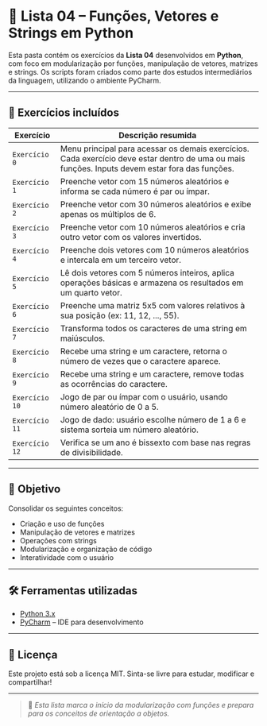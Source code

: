 # 📘 Lista 04 – Funções, Vetores e Strings em Python

Esta pasta contém os exercícios da **Lista 04** desenvolvidos em **Python**, com foco em modularização por funções, manipulação de vetores, matrizes e strings. Os scripts foram criados como parte dos estudos intermediários da linguagem, utilizando o ambiente PyCharm.

---

## 📂 Exercícios incluídos

| Exercício | Descrição resumida |
|-----------|---------------------|
| `Exercício 0` | Menu principal para acessar os demais exercícios. Cada exercício deve estar dentro de uma ou mais funções. Inputs devem estar fora das funções. |
| `Exercício 1` | Preenche vetor com 15 números aleatórios e informa se cada número é par ou ímpar. |
| `Exercício 2` | Preenche vetor com 30 números aleatórios e exibe apenas os múltiplos de 6. |
| `Exercício 3` | Preenche vetor com 10 números aleatórios e cria outro vetor com os valores invertidos. |
| `Exercício 4` | Preenche dois vetores com 10 números aleatórios e intercala em um terceiro vetor. |
| `Exercício 5` | Lê dois vetores com 5 números inteiros, aplica operações básicas e armazena os resultados em um quarto vetor. |
| `Exercício 6` | Preenche uma matriz 5x5 com valores relativos à sua posição (ex: 11, 12, ..., 55). |
| `Exercício 7` | Transforma todos os caracteres de uma string em maiúsculos. |
| `Exercício 8` | Recebe uma string e um caractere, retorna o número de vezes que o caractere aparece. |
| `Exercício 9` | Recebe uma string e um caractere, remove todas as ocorrências do caractere. |
| `Exercício 10` | Jogo de par ou ímpar com o usuário, usando número aleatório de 0 a 5. |
| `Exercício 11` | Jogo de dado: usuário escolhe número de 1 a 6 e sistema sorteia um número aleatório. |
| `Exercício 12` | Verifica se um ano é bissexto com base nas regras de divisibilidade. |

---

## 🧠 Objetivo

Consolidar os seguintes conceitos:
- Criação e uso de funções
- Manipulação de vetores e matrizes
- Operações com strings
- Modularização e organização de código
- Interatividade com o usuário

---

## 🛠️ Ferramentas utilizadas

- [Python 3.x](https://www.python.org/)
- [PyCharm](https://www.jetbrains.com/pycharm/) – IDE para desenvolvimento

---

## 📄 Licença

Este projeto está sob a licença MIT. Sinta-se livre para estudar, modificar e compartilhar!

---

> 🚀 *Esta lista marca o início da modularização com funções e prepara para os conceitos de orientação a objetos.*
